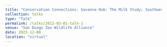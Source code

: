 ```yaml
---
title: "Conservation Connections: Savanna Hub: The Milk Study; Southwest Hub: Microbial Ecology & the Pacific Pocket Mouse"
collection: talks
type: "Talk"
permalink: /talks/2012-03-01-talk-1
venue: "San Diego Zoo Wildlife Alliance"
date: 2023-12-08
location: "virtual"
---
```

